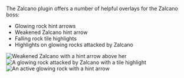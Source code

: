 The Zalcano plugin offers a number of helpful overlays for the Zalcano boss:

- Glowing rock hint arrows
- Weakened Zalcano hint arrow
- Falling rock tile highlights
- Highlights on glowing rocks attacked by Zalcano

![Weakened Zalcano with a hint arrow above her](https://i.fking.work/2020/08/705%20-%200V9XT91.png)
![A glowing rock attacked by Zalcano with a tile highlight](https://i.fking.work/2020/08/707%20-%20KRmjoTz.png)
![An active glowing rock with a hint arrow](https://i.fking.work/2020/08/706%20-%20ilCAfvf.png)